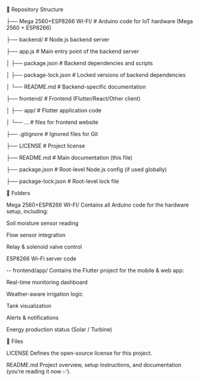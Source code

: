 📂 Repository Structure

├── Mega 2560+ESP8266 WI-FI/   # Arduino code for IoT hardware (Mega 2560 + ESP8266)

├── backend/                   # Node.js backend server

   ├── app.js                 # Main entry point of the backend server

│   ├── package.json           # Backend dependencies and scripts

│   ├── package-lock.json      # Locked versions of backend dependencies

│   └── README.md              # Backend-specific documentation

├── frontend/                  # Frontend (Flutter/React/Other client)

│   ├── app/                   # Flutter application code

│   └── ...                    # files for frontend website

├── .gitignore                 # Ignored files for Git

├── LICENSE                    # Project license

├── README.md                  # Main documentation (this file)

├── package.json               # Root-level Node.js config (if used globally)

├── package-lock.json          # Root-level lock file




📁 Folders

Mega 2560+ESP8266 WI-FI/
Contains all Arduino code for the hardware setup, including:

Soil moisture sensor reading

Flow sensor integration

Relay & solenoid valve control

ESP8266 Wi-Fi server code

-- frontend/app/
Contains the Flutter project for the mobile & web app:

Real-time monitoring dashboard

Weather-aware irrigation logic

Tank visualization

Alerts & notifications

Energy production status (Solar / Turbine)

📄 Files

LICENSE
Defines the open-source license for this project.

README.md
Project overview, setup instructions, and documentation (you’re reading it now ✅).
